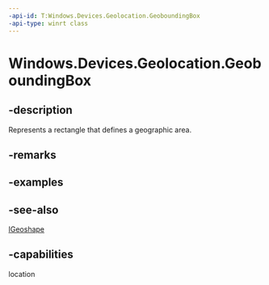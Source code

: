 ```yaml
---
-api-id: T:Windows.Devices.Geolocation.GeoboundingBox
-api-type: winrt class
---
```


<!-- Class syntax.
public class GeoboundingBox : Windows.Devices.Geolocation.IGeoboundingBox, Windows.Devices.Geolocation.IGeoshape
-->

# Windows.Devices.Geolocation.GeoboundingBox

## -description
Represents a rectangle that defines a geographic area.

## -remarks

## -examples

## -see-also
[IGeoshape](igeoshape.md)
## -capabilities
location
